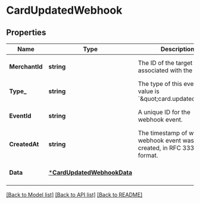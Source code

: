 # CardUpdatedWebhook

## Properties
Name | Type | Description | Notes
------------ | ------------- | ------------- | -------------
**MerchantId** | **string** | The ID of the target seller associated with the event. | [optional] [default to null]
**Type_** | **string** | The type of this event. The value is &#x60;\&quot;card.updated\&quot;&#x60;. | [optional] [default to null]
**EventId** | **string** | A unique ID for the webhook event. | [optional] [default to null]
**CreatedAt** | **string** | The timestamp of when the webhook event was created, in RFC 3339 format. | [optional] [default to null]
**Data** | [***CardUpdatedWebhookData**](CardUpdatedWebhookData.md) |  | [optional] [default to null]

[[Back to Model list]](../README.md#documentation-for-models) [[Back to API list]](../README.md#documentation-for-api-endpoints) [[Back to README]](../README.md)

